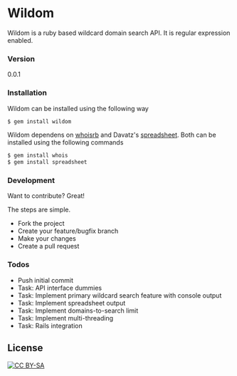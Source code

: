 # Wildom

Wildom is a ruby based wildcard domain search API. It is regular expression enabled.

### Version
0.0.1

### Installation

Wildom can be installed using the following way

```sh
$ gem install wildom
```

Wildom dependens on [whoisrb](https://whoisrb.org/) and Davatz's [spreadsheet](https://spreadsheet.ch/).
Both can be installed using the following commands

```sh
$ gem install whois
$ gem install spreadsheet
```

### Development

Want to contribute? Great!

The steps are simple.
 - Fork the project
 - Create your feature/bugfix branch
 - Make your changes
 - Create a pull request

### Todos

 - Push initial commit
 - Task: API interface dummies
 - Task: Implement primary wildcard search feature with console output
 - Task: Implement spreadsheet output
 - Task: Implement domains-to-search limit
 - Task: Implement multi-threading
 - Task: Rails integration

License
----

[![CC BY-SA](https://licensebuttons.net/l/by-sa/3.0/88x31.png)](https://creativecommons.org/licenses/by-sa/4.0/legalcode)

